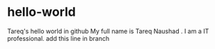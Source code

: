 # hello-world
Tareq's hello world in github My full name is Tareq Naushad . I am a IT professional.
add this line in branch
